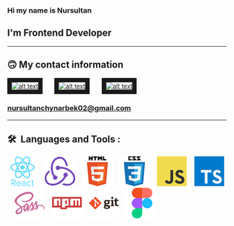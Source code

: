 ### Hi my name is Nursultan

## I'm Frontend Developer
    
---
    
## 🙃 My contact information
    
  <div align="left">
        <a href="https://www.linkedin.com/in/nursultan-chynarbek-uulu/"> <img src="https://upload.wikimedia.org/wikipedia/commons/thumb/c/ca/LinkedIn_logo_initials.png/768px-LinkedIn_logo_initials.png"
            alt="alt text" width="50" height="50" border="10"/></a>
        &nbsp;&nbsp;&nbsp;&nbsp;&nbsp;
        <a href="https://www.instagram.com/nurs230302/"> <img src="https://upload.wikimedia.org/wikipedia/commons/thumb/a/a5/Instagram_icon.png/2048px-Instagram_icon.png"
            alt="alt text" width="50" height="50" border="10"/></a>
        &nbsp;&nbsp;&nbsp;&nbsp;&nbsp;
        <a href="https://t.me/natlusruN_23"> <img src="https://upload.wikimedia.org/wikipedia/commons/thumb/8/83/Telegram_2019_Logo.svg/1024px-Telegram_2019_Logo.svg.png"
            alt="alt text" width="50" height="50" border="10"/></a>
    </div>
    
 ### nursultanchynarbek02@gmail.com
    
 ---

## 🛠 &nbsp;Languages and Tools :
 <p>
 <img src="https://github.com/devicons/devicon/blob/master/icons/react/react-original-wordmark.svg" title="React"  alt="React" width="70" height="70"/>&nbsp;&nbsp;&nbsp;
    <img src="https://github.com/devicons/devicon/blob/master/icons/redux/redux-original.svg" title="Redux"  alt="Redux" width="70" height="70"/>&nbsp;&nbsp;&nbsp;
    <img src="https://github.com/devicons/devicon/blob/master/icons/html5/html5-original-wordmark.svg" title="HTML" alt="HTML" width="70" height="70"/>&nbsp;&nbsp;&nbsp; 
  <img src="https://github.com/devicons/devicon/blob/master/icons/css3/css3-original-wordmark.svg" title="CSS"  alt="CSS" width="70" height="70"/>&nbsp;&nbsp;&nbsp;
    <img src="https://github.com/devicons/devicon/blob/master/icons/javascript/javascript-original.svg" title="Javascript" alt="Javascript" width="70" height="70"/>&nbsp;&nbsp;&nbsp;
 <img src="https://github.com/devicons/devicon/blob/master/icons/typescript/typescript-original.svg" title="Typescript" alt="Typescript" width="70" height="70"/>&nbsp;&nbsp;&nbsp;
    <img src="https://github.com/devicons/devicon/blob/master/icons/sass/sass-original.svg" title="Sass"  alt="Sass" width="70" height="70"/>&nbsp;&nbsp;&nbsp;
    <img src="https://github.com/devicons/devicon/blob/master/icons/npm/npm-original-wordmark.svg" title="npm"  alt="npm" width="70" height="70"/>&nbsp;&nbsp;&nbsp;
    <img src="https://github.com/devicons/devicon/blob/master/icons/git/git-original-wordmark.svg" title="GIT"  alt="GIT" width="70" height="70"/>&nbsp;&nbsp;&nbsp;
    <img src="https://github.com/devicons/devicon/blob/master/icons/figma/figma-original.svg" title="Figma"  alt="Figma" width="70" height="70"/>&nbsp;&nbsp;&nbsp;
  </p>

<!--
**NURSULTANCODER/NURSULTANCODER** is a ✨ _special_ ✨ repository because its `README.md` (this file) appears on your GitHub profile.


Here are some ideas to get you started:

- 🔭 I’m currently working on ...
- 🌱 I’m currently learning ...
- 👯 I’m looking to collaborate on ...
- 🤔 I’m looking for help with ...
- 💬 Ask me about ...
- 📫 How to reach me: ...
- 😄 Pronouns: ...
- ⚡ Fun fact: ...
-->
